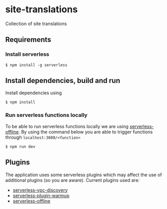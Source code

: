 # site-translations

Collection of site translations

## Requirements

### Install serverless

`$ npm install -g serverless`

## Install dependencies, build and run

Install dependencies using

`$ npm install`

### Run serverless functions locally

To be able to run serverless functions locally we are using [serverless-offline](https://www.npmjs.com/package/serverless-offline).
By using the command below you are able to trigger functions through `localhost:3000/<function>`

`$ npm run dev`

## Plugins

The application uses some serverless plugins which may affect the use of additional plugins (so you are aware). Current plugins used are:

- [serverless-vpc-discovery](https://github.com/amplify-education/serverless-vpc-discovery#readme)
- [serverless-plugin-warmup](https://github.com/FidelLimited/serverless-plugin-warmup)
- [serverless-offline](https://www.npmjs.com/package/serverless-offline)
